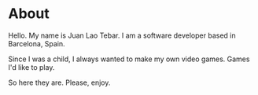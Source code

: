 # About

Hello. My name is <span class="highlighted">Juan Lao Tebar</span>. I am a software developer based in Barcelona, Spain.

Since I was a child, I always wanted to make my own video games. Games I'd like to play.

So here they are. Please, enjoy.